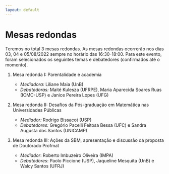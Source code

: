 ```yaml
---
layout: default
---
```


<h1 class="display-5 mb-3">
Mesas redondas
</h1>

Teremos no total 3 mesas redondas. As mesas redondas ocorrerão nos dias 03, 04 e 05/08/2022 sempre no horário das 16:30-18:00. Para este evento, foram selecionados os seguintes temas e debatedores (confirmados até o momento).


1. Mesa redonda I: Parentalidade e academia
	* *Mediadora:* Liliane Maia (UnB)
	* *Debatedoras:* Maité Kulesza (UFRPE), Maria Aparecida Soares Ruas (ICMC-USP) e Janice Pereira Lopes (UFG)

1. Mesa redonda II: Desafios da Pós-graduação em Matemática nas Universidades Públicas
	* *Mediador:* Rodrigo Bissacot (USP)
	* *Debatedores:* Gregório Pacelli Feitosa Bessa (UFC) e Sandra Augusta dos Santos (UNICAMP)

1. Mesa redonda III: Ações da SBM, apresentação e discussão da proposta de Doutorado Profmat
    * *Mediador*: Roberto Imbuzeiro Oliveira (IMPA)
    * *Debatedores*: Paolo Piccione (USP), Jaqueline Mesquita (UnB) e Walcy Santos (UFRJ)
